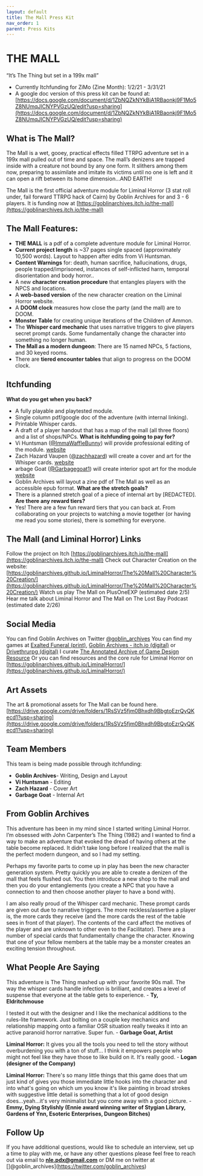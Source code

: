 ```yaml
---
layout: default
title: The Mall Press Kit
nav_order: 1
parent: Press Kits
---
```


# THE MALL
“It’s The Thing but set in a 199x mall”

- Currently Itchfunding for ZiMo (Zine Month): 1/2/21 - 3/31/21
- A google doc version of this press kit can be found at: [https://docs.google.com/document/d/1ZbNQZkNYkBiA1RBaonkj9F1Mo5Z8NUmqJlCNYPVGzUQ/edit?usp=sharing](https://docs.google.com/document/d/1ZbNQZkNYkBiA1RBaonkj9F1Mo5Z8NUmqJlCNYPVGzUQ/edit?usp=sharing)

## What is The Mall?
The Mall is a wet, gooey, practical effects filled TTRPG adventure set in a 199x mall pulled out of time and space. The mall’s denizens are trapped inside with a creature not bound by any one form. It slithers among them now, preparing to assimilate and imitate its victims until no one is left and it can open a rift between its home dimension…AND EARTH!

The Mall is the first official adventure module for Liminal Horror (3 stat roll under, fail forward TTRPG hack of Cairn) by Goblin Archives for and 3 - 6 players. It is funding now at [https://goblinarchives.itch.io/the-mall](https://goblinarchives.itch.io/the-mall)

## The Mall Features:
- **THE MALL** is a pdf of a complete adventure module for Liminal Horror.
- **Current project length** is ~37 pages single spaced (approximately 10,500 words). Layout to happen after edits from Vi Huntsman.
- **Content Warnings** for: death, human sacrifice, hallucinations, drugs, people trapped/imprisoned, instances of self-inflicted harm, temporal disorientation and body horror..
- A new **character creation procedure** that entangles players with the NPCS and locations.
- A **web-based version** of the new character creation on the Liminal Horror website.
- A **DOOM clock** measures how close the party (and the mall) are to DOOM.
- **Monster Table** for creating unique iterations of the Children of Ammon.
- The **Whisper card mechanic** that uses narrative triggers to give players secret prompt cards. Some fundamentally change the character into something no longer human.
- **The Mall as a modern dungeon**: There are 15 named NPCs, 5 factions, and 30 keyed rooms.
- There are **tiered encounter tables** that align to progress on the DOOM clock.

## Itchfunding
**What do you get when you back?**
- A fully playable and playtested module.
- Single column pdf/google doc of the adventure (with internal linking).
- Printable Whisper cards.
- A draft of a player handout that has a map of the mall (all three floors) and a list of shops/NPCs.
**What is itchfunding going to pay for?**
- Vi Huntsman ([@ImmaWaffleBunny](https://twitter.com/ImmaWaffleBunny)) will provide professional editing of the module. [website](https://www.youtube.com/channel/UCHjSo)
- Zach Hazard Vaupen ([@zachhazard](https://twitter.com/zachhazard)) will create a cover and art for the Whisper cards. [website](https://emo-sludge.com/)
- arbage Goat ([@Garbagegoat1](https://twitter.com/Garbagegoat1)) will create interior spot art for the module [website](https://treasuretable.us/)
- Goblin Archives will layout a zine pdf of The Mall as well as an accessible epub format.
**What are the stretch goals?**
- There is a planned stretch goal of a piece of internal art by [REDACTED].
**Are there any reward tiers?**
- Yes! There are a few fun reward tiers that you can back at. From collaborating on your projects to watching a movie together (or having me read you some stories), there is something for everyone.

## The Mall (and Liminal Horror) Links
Follow the project on Itch [https://goblinarchives.itch.io/the-mall](https://goblinarchives.itch.io/the-mall)
Check out Character Creation on the website: [https://goblinarchives.github.io/LiminalHorror/The%20Mall%20Character%20Creation/](https://goblinarchives.github.io/LiminalHorror/The%20Mall%20Character%20Creation/)
Watch us play The Mall on PlusOneEXP (estimated date 2/5)
Hear me talk about Liminal Horror and The Mall on The Lost Bay Podcast (estimated date 2/26)

## Social Media
You can find Goblin Archives on Twitter [@goblin_archives](https://twitter.com/goblin_archives)
You can find my games at [Exalted Funeral (print)](https://www.exaltedfuneral.com/products/liminal-horror-pdf), [Goblin Archives - itch.io (digital)](https://goblinarchives.itch.io/) or [Drivethrurpg (digital)](https://www.drivethrurpg.com/browse/pub/20053/Goblin-Archives)
I curate [The Annotated Archive of Game Design Resource](https://goblinarchives.github.io/LiminalHorror/Game%20Design/All%20in%20one%20place/)
Or you can find resources and the core rule for Liminal Horror on [https://goblinarchives.github.io/LiminalHorror/](https://goblinarchives.github.io/LiminalHorror/)

## Art Assets
The art & promotional assets for The Mall can be found here. [https://drive.google.com/drive/folders/1RsSVz5fjm0Bhxdh9BbgtoEzrQyQKecd1?usp=sharing](https://drive.google.com/drive/folders/1RsSVz5fjm0Bhxdh9BbgtoEzrQyQKecd1?usp=sharing)


## Team Members
This team is being made possible through itchfunding:
- **Goblin Archives**- Writing, Design and Layout
- **Vi Huntsman** - Editing
- **Zach Hazard** - Cover Art
- **Garbage Goat** - Internal Art


## From Goblin Archives
This adventure has been in my mind since I started writing Liminal Horror. I’m obsessed with John Carpenter’s The Thing (1982) and I wanted to find a way to make an adventure that evoked the dread of having others at the table become replaced. It didn’t take long before I realized that the mall is the perfect modern dungeon, and so I had my setting.

Perhaps my favorite parts to come up in play has been the new character generation system. Pretty quickly you are able to create a denizen of the mall that feels flushed out. You then introduce a new shop to the mall and then you do your entanglements (you create a NPC that you have a connection to and then choose another player to have a bond with).

I am also really proud of the Whisper card mechanic. These prompt cards are given out due to narrative triggers. The more reckless/assertive a player is, the more cards they receive (and the more cards the rest of the table sees in front of that player). The contents of the card affect the motives of the player and are unknown to other even to the Facilitator). There are a number of special cards that fundamentally change the character. Knowing that one of your fellow members at the table may be a monster creates an exciting tension throughout.

## What People Are Saying
This adventure is The Thing mashed up with your favorite 90s mall. The way the whisper cards handle infection is brilliant, and creates a level of suspense that everyone at the table gets to experience. - **Ty, Eldritchmouse**

I tested it out with the designer and I like the mechanical additions to the  rules-lite framework. Just bolting on a couple key mechanics and relationship mapping onto a familiar OSR situation really tweaks it into an active paranoid horror narrative. Super fun. - **Garbage Goat, Artist**

**Liminal Horror:** It gives you all the tools you need to tell the story without overburdening you with a ton of stuff... I think it empowers people who might not feel like they have those to like build on it. It's really good. - **Logan (designer of the Company)**

**Liminal Horror:** There's so many little things that this game does that um just kind of gives you those immediate little hooks into the character and into what's going on which um you know it's like painting in broad strokes with suggestive  little detail is something that a lot of good design does...yeah...it's very minimalist but you come away with a good picture. - **Emmy, Dying Stylishly (Ennie award winning writer of Stygian Library, Gardens of Ynn, Esoteric Enterprises, Dungeon Bitches)**

## Follow Up
If you have additional questions, would like to schedule an interview, set up a time to play with me, or have any other questions please feel free to reach out via email to **nle.pdx@gmail.com** or DM me on twitter at []@goblin_archives](https://twitter.com/goblin_archives)

